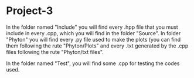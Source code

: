 # Project-3

In the folder named "Include" you will find every .hpp file that you must include in every .cpp, which you will find in the folder "Source". In folder "Phyton" you will find every .py file used to make the plots (you can find them following the rute "Phyton/Plots" and every .txt generated by the .cpp files following the rute "Phyton/txt files".

In the folder named "Test", you will find some .cpp for testing the codes used.
